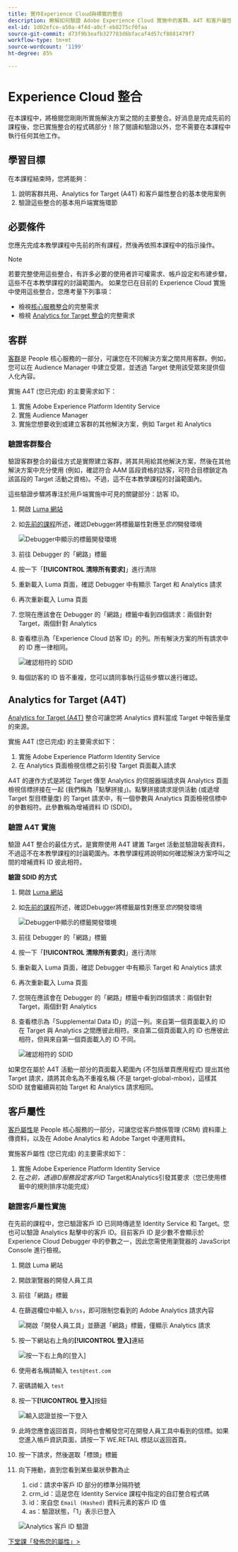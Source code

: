 ```yaml
---
title: 實作Experience Cloud與標籤的整合
description: 瞭解如何驗證 Adobe Experience Cloud 實施中的客群、A4T 和客戶屬性整合。本課程屬於「在網站中實作Experience Cloud」教學課程的一部分。
exl-id: 1d02efce-a50a-4f4d-a0cf-eb8275cf0faa
source-git-commit: d73f9b3eafb327783d6bfacaf4d57cf8881479f7
workflow-type: tm+mt
source-wordcount: '1199'
ht-degree: 85%

---
```


# Experience Cloud 整合

在本課程中，將檢閱您剛剛所實施解決方案之間的主要整合。好消息是完成先前的課程後，您已實施整合的程式碼部分！除了閱讀和驗證以外，您不需要在本課程中執行任何其他工作。

## 學習目標

在本課程結束時，您將能夠：

1. 說明客群共用、Analytics for Target (A4T) 和客戶屬性整合的基本使用案例
1. 驗證這些整合的基本用戶端實施環節

## 必要條件

您應先完成本教學課程中先前的所有課程，然後再依照本課程中的指示操作。

>[!NOTE]
>
>若要完整使用這些整合，有許多必要的使用者許可權需求、帳戶設定和布建步驟，這些不在本教學課程的討論範圍內。 如果您已在目前的 Experience Cloud 實施中使用這些整合，您應考量下列事項：
>
>* 檢視[核心服務整合](https://experienceleague.adobe.com/zh-hant/docs/core-services/interface/services/getting-started)的完整需求
>* 檢視 [Analytics for Target 整合](https://experienceleague.adobe.com/zh-hant/docs/target/using/integrate/a4t/before-implement)的完整需求

## 客群

[客群](https://experienceleague.adobe.com/zh-hant/docs/core-services/interface/services/audiences/overview)是 People 核心服務的一部分，可讓您在不同解決方案之間共用客群。例如，您可以在 Audience Manager 中建立受眾，並透過 Target 使用該受眾來提供個人化內容。

實施 A4T (您已完成) 的主要需求如下：

1. 實施 Adobe Experience Platform Identity Service
1. 實施 Audience Manager
1. 實施您想要收到或建立客群的其他解決方案，例如 Target 和 Analytics

### 驗證客群整合

驗證客群整合的最佳方式是實際建立客群，將其共用給其他解決方案，然後在其他解決方案中充分使用 (例如，確認符合 AAM 區段資格的訪客，可符合目標鎖定為該區段的 Target 活動之資格)。不過，這不在本教學課程的討論範圍內。

這些驗證步驟將專注於用戶端實施中可見的關鍵部分：訪客 ID。

1. 開啟 [Luma 網站](https://luma.enablementadobe.com/content/luma/us/en.html)

1. 如[先前的課程](switch-environments.md)所述，確認Debugger將標籤屬性對應至&#x200B;*您的*&#x200B;開發環境

   ![Debugger中顯示的標籤開發環境](images/switchEnvironments-debuggerOnWeRetail.png)

1. 前往 Debugger 的「網路」標籤

1. 按一下「**[!UICONTROL 清除所有要求]**」進行清除

1. 重新載入 Luma 頁面，確認 Debugger 中有顯示 Target 和 Analytics 請求

1. 再次重新載入 Luma 頁面

1. 您現在應該會在 Debugger 的「網路」標籤中看到四個請求：兩個針對 Target，兩個針對 Analytics

1. 查看標示為「Experience Cloud 訪客 ID」的列。所有解決方案的所有請求中的 ID 應一律相同。

   ![確認相符的 SDID](images/integrations-matchingECIDs.png)

1. 每個訪客的 ID 皆不重複，您可以請同事執行這些步驟以進行確認。

## Analytics for Target (A4T)

[Analytics for Target (A4T)](https://experienceleague.adobe.com/docs/target/using/integrate/a4t/a4t.html?lang=zh-Hant) 整合可讓您將 Analytics 資料當成 Target 中報告量度的來源。

實施 A4T (您已完成) 的主要需求如下：

1. 實施 Adobe Experience Platform Identity Service
1. 在 Analytics 頁面檢視信標之前引發 Target 頁面載入請求

A4T 的運作方式是將從 Target 傳至 Analytics 的伺服器端請求與 Analytics 頁面檢視信標拼接在一起 (我們稱為「點擊拼接」)。點擊拼接請求提供活動 (或遞增 Target 型目標量度) 的 Target 請求中，有一個參數與 Analytics 頁面檢視信標中的參數相符。此參數稱為增補資料 ID (SDID)。

### 驗證 A4T 實施

驗證 A4T 整合的最佳方式，是實際使用 A4T 建置 Target 活動並驗證報表資料，不過這不在本教學課程的討論範圍內。本教學課程將說明如何確認解決方案呼叫之間的增補資料 ID 彼此相符。

**驗證 SDID 的方式**

1. 開啟 [Luma 網站](https://luma.enablementadobe.com/content/luma/us/en.html)

1. 如[先前的課程](switch-environments.md)所述，確認Debugger將標籤屬性對應至&#x200B;*您的*&#x200B;開發環境

   ![Debugger中顯示的標籤開發環境](images/switchEnvironments-debuggerOnWeRetail.png)

1. 前往 Debugger 的「網路」標籤

1. 按一下「**[!UICONTROL 清除所有要求]**」進行清除

1. 重新載入 Luma 頁面，確認 Debugger 中有顯示 Target 和 Analytics 請求

1. 再次重新載入 Luma 頁面

1. 您現在應該會在 Debugger 的「網路」標籤中看到四個請求：兩個針對 Target，兩個針對 Analytics

1. 查看標示為「Supplemental Data ID」的這一列。來自第一個頁面載入的 ID 在 Target 與 Analytics 之間應彼此相符。來自第二個頁面載入的 ID 也應彼此相符，但與來自第一個頁面載入的 ID 不同。

   ![確認相符的 SDID](images/integrations-matchingSDIDs.png)

如果您在屬於 A4T 活動一部分的頁面載入範圍內 (不包括單頁應用程式) 提出其他 Target 請求，請將其命名為不重複名稱 (不是 target-global-mbox)，這樣其 SDID 就會繼續與初始 Target 和 Analytics 請求相同。

## 客戶屬性

[客戶屬性](https://experienceleague.adobe.com/docs/core-services/interface/customer-attributes/attributes.html?lang=zh-Hant??lang=zh-Hant)是 People 核心服務的一部分，可讓您從客戶關係管理 (CRM) 資料庫上傳資料，以及在 Adobe Analytics 和 Adobe Target 中運用資料。

實施客戶屬性 (您已完成) 的主要需求如下：

1. 實施 Adobe Experience Platform Identity Service
1. 在&#x200B;*之前，透過ID服務設定客戶ID* Target和Analytics引發其要求（您已使用標籤中的規則排序功能完成）

### 驗證客戶屬性實施

在先前的課程中，您已驗證客戶 ID 已同時傳遞至 Identity Service 和 Target。您也可以驗證 Analytics 點擊中的客戶 ID。目前客戶 ID 是少數不會顯示於 Experience Cloud Debugger 中的參數之一，因此您需使用瀏覽器的 JavaScript Console 進行檢視。

1. 開啟 Luma 網站
1. 開啟瀏覽器的開發人員工具
1. 前往「網路」標籤
1. 在篩選欄位中輸入 `b/ss`，即可限制您看到的 Adobe Analytics 請求內容

   ![開啟「開發人員工具」並篩選「網路」標籤，僅顯示 Analytics 請求](images/aam-openTheJSConsole.png)

1. 按一下網站右上角的&#x200B;**[!UICONTROL 登入]**&#x200B;連結

   ![按一下右上角的[登入]](images/idservice-loginNav.png)

1. 使用者名稱請輸入 `test@test.com`
1. 密碼請輸入 `test`
1. 按一下&#x200B;**[!UICONTROL 登入]**&#x200B;按鈕

   ![輸入認證並按一下登入](images/idservice-login.png)

1. 此時您應會返回首頁，同時也會觸發您可在開發人員工具中看到的信標。如果您進入帳戶資訊頁面，請按一下 WE.RETAIL 標誌以返回首頁。
1. 按一下請求，然後選取「標頭」標籤
1. 向下捲動，直到您看到某些巢狀參數為止
   1. cid：請求中客戶 ID 部分的標準分隔符號
   1. crm_id：這是您在 Identity Service 課程中指定的自訂整合程式碼
   1. id：來自您 `Email (Hashed)` 資料元素的客戶 ID 值
   1. as：驗證狀態，「1」表示已登入

   ![Analytics 客戶 ID 驗證](images/integrations-analyticsCustomerIDValidation.png)

[下堂課「發佈您的屬性」>](publish.md)
